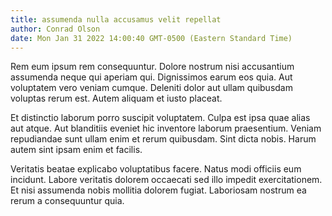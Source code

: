 ```yaml
---
title: assumenda nulla accusamus velit repellat
author: Conrad Olson
date: Mon Jan 31 2022 14:00:40 GMT-0500 (Eastern Standard Time)
---
```

Rem eum ipsum rem consequuntur. Dolore nostrum nisi accusantium assumenda neque qui aperiam qui. Dignissimos earum eos quia. Aut voluptatem vero veniam cumque. Deleniti dolor aut ullam quibusdam voluptas rerum est. Autem aliquam et iusto placeat.

 Et distinctio laborum porro suscipit voluptatem. Culpa est ipsa quae alias aut atque. Aut blanditiis eveniet hic inventore laborum praesentium. Veniam repudiandae sunt ullam enim et rerum quibusdam. Sint dicta nobis. Harum autem sint ipsam enim et facilis.

 Veritatis beatae explicabo voluptatibus facere. Natus modi officiis eum incidunt. Labore veritatis dolorem occaecati sed illo impedit exercitationem. Et nisi assumenda nobis mollitia dolorem fugiat. Laboriosam nostrum ea rerum a consequuntur quia.